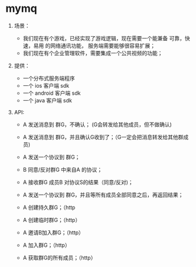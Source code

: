 # mymq

1.  场景：
    * 我们现在有个游戏，已经实现了游戏逻辑，现在需要一个能兼备 可靠，快速，易用 的网络通讯功能， 服务端需要能够很容易扩展；
    * 我们现在有个企业管理软件，需要集成一个公共视频的功能；
    
    
2.  提供：
    * 一个分布式服务端程序
    * 一个 ios 客户端 sdk
    * 一个 android 客户端 sdk
    * 一个 java 客户端 sdk


3.  API:
    * A 发送消息到 群G，不确认； (G会转发给其他成员，但不做确认) <tcp>
    * A 发送消息到 群G，并且确认G收到了；（G一定会把消息转发给其他群成员)

    * A 发送一个协议到 群G；
    * B 同意/反对群G 中来自A 的协议；
    * A 接收群G 成员B 对协议S的结果（同意/反对)；
    * A 发送一个协议到 群G，并且等所有成员全部同意之后，再返回结果；

    * A 创建持久群G；（http
    * A 创建临时群G；（http）
    * A 邀请B加入群G；（http）
    * A 加入群G；（http）
    * A 获取群G的所有成员；（http）

